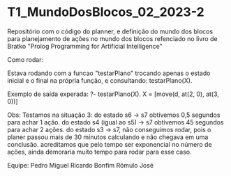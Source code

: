 # T1_MundoDosBlocos_02_2023-2
Repositório com o código do planner, e definição do mundo dos blocos para planejamento de ações no mundo dos blocos refenciado no livro de Bratko "Prolog Programming for Artificial Intelligence"

Como rodar:

Estava rodando com a funcao "testarPlano" trocando apenas o estado inicial e o final na própria função, e consultando: 
testarPlano(X).

Exemplo de saída experada:
?- testarPlano(X).
X = [move(d, at(2, 0), at(3, 0))] 

Obs: 
Testamos na situação 3:
do estado s6 -> s7 obtivemos 0,5 segundos para achar 1 ação.
do estado s4 (igual ao s5) -> s7 obtivemos 45 segundos para achar 2 ações.
do estado s3 -> s7, não conseguimos rodar, pois o planer passou mais de 30 minutos calculando e não chegava em uma conclusão.
acreditamos que pelo tempo ser exponencial no número de ações, ainda demoraria muito tempo para rodar para esse caso.




Equipe: 
Pedro Miguel
Ricardo Bonfim 
Rômulo José
